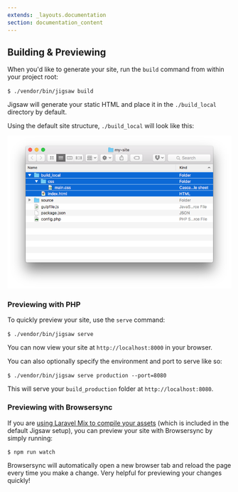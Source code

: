 ```yaml
---
extends: _layouts.documentation
section: documentation_content
---
```


## Building & Previewing

When you'd like to generate your site, run the `build` command from within your project root:

`$ ./vendor/bin/jigsaw build`

Jigsaw will generate your static HTML and place it in the `./build_local` directory by default.

Using the default site structure, `./build_local` will look like this:

![Default build directory](../../img/build-folder.png)

### Previewing with PHP

To quickly preview your site, use the `serve` command:

`$ ./vendor/bin/jigsaw serve`

You can now view your site at `http://localhost:8000` in your browser.

You can also optionally specify the environment and port to serve like so:

`$ ./vendor/bin/jigsaw serve production --port=8080`

This will serve your `build_production` folder at `http://localhost:8080`.

### Previewing with Browsersync

If you are [using Laravel Mix to compile your assets](/docs/compiling-assets) (which is included in the default Jigsaw setup), you can preview your site with Browsersync by simply running:

```
$ npm run watch
```

Browsersync will automatically open a new browser tab and reload the page every time you make a change. Very helpful for previewing your changes quickly!
